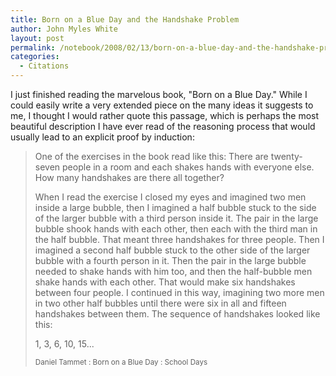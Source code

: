 ```yaml
---
title: Born on a Blue Day and the Handshake Problem
author: John Myles White
layout: post
permalink: /notebook/2008/02/13/born-on-a-blue-day-and-the-handshake-problem/
categories:
  - Citations
---
```


I just finished reading the marvelous book, "Born on a Blue Day." While I could easily write a very extended piece on the many ideas it suggests to me, I thought I would rather quote this passage, which is perhaps the most beautiful description I have ever read of the reasoning process that would usually lead to an explicit proof by induction:

<blockquote>
<p>One of the exercises in the book read like this: There are twenty-seven people in a room and each shakes hands with everyone else. How many handshakes are there all together?</p>

<p>When I read the exercise I closed my eyes and imagined two men inside a large bubble, then I imagined a half bubble stuck to the side of the larger bubble with a third person inside it. The pair in the large bubble shook hands with each other, then each with the third man in the half bubble. That meant three handshakes for three people. Then I imagined a second half bubble stuck to the other side of the larger bubble with a fourth person in it. Then the pair in the large bubble needed to shake hands with him too, and then the half-bubble men shake hands with each other. That would make six handshakes between four people. I continued in this way, imagining two more men in two other half bubbles until there were six in all and fifteen handshakes between them. The sequence of handshakes looked like this:</p>

<p>1, 3, 6, 10, 15...</p>

<small>Daniel Tammet : Born on a Blue Day : School Days</small>
</blockquote>
